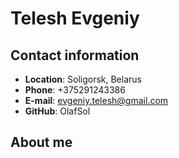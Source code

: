 # Telesh Evgeniy #
## Contact information ##
* **Location**: Soligorsk, Belarus
* **Phone**: +375291243386
* **E-mail**: evgeniy.telesh@gmail.com
* **GitHub**: OlafSol
## About me ##